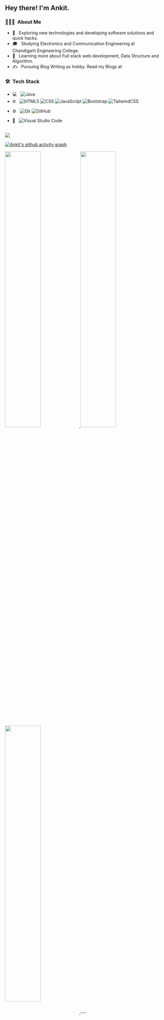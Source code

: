

<h2> Hey there! I'm Ankit.</h2>

<h3> 👨🏻‍💻 &nbsp;About Me </h3>

- 🤔 &nbsp; Exploring new technologies and developing software solutions and quick hacks.
- 🎓 &nbsp; Studying Electronics and Communication Engineering at Chandigarh Engineering College.
- 🌱 &nbsp; Learning more about Full stack web development, Data Structure and Algorithm.
- ✍️ &nbsp; Pursuing Blog Writing as hobby. Read my Blogs at 

<h3> 🛠 &nbsp;Tech Stack</h3>

- 💻 &nbsp;
  ![Java](https://img.shields.io/badge/-Java-333333?style=flat&logo=Java&logoColor=007396)
- 🌐 &nbsp;
  ![HTML5](https://img.shields.io/badge/-HTML5-333333?style=flat&logo=HTML5)
  ![CSS](https://img.shields.io/badge/-CSS-333333?style=flat&logo=CSS3&logoColor=1572B6)
  ![JavaScript](https://img.shields.io/badge/-JavaScript-333333?style=flat&logo=javascript)
  ![Bootstrap](https://img.shields.io/badge/-Bootstrap-333333?style=flat&logo=bootstrap&logoColor=563D7C)
  ![TailwindCSS](https://img.shields.io/badge/tailwindcss-%2338B2AC.svg?style=for-the-badge&logo=tailwind-css&logoColor=white)
<!--   ![Node.js](https://img.shields.io/badge/-Node.js-333333?style=flat&logo=node.js)
  ![React](https://img.shields.io/badge/-React-333333?style=flat&logo=react) -->
<!-- - 🛢 &nbsp;
  ![MySQL](https://img.shields.io/badge/-MySQL-333333?style=flat&logo=mysql)
  ![MongoDB](https://img.shields.io/badge/-MongoDB-333333?style=flat&logo=mongodb) -->
- ⚙️ &nbsp;
  ![Git](https://img.shields.io/badge/-Git-333333?style=flat&logo=git)
  ![GitHub](https://img.shields.io/badge/-GitHub-333333?style=flat&logo=github)
<!--   ![Markdown](https://img.shields.io/badge/-Markdown-333333?style=flat&logo=markdown) -->
- 🔧 &nbsp;
  ![Visual Studio Code](https://img.shields.io/badge/-Visual%20Studio%20Code-333333?style=flat&logo=visual-studio-code&logoColor=007ACC)
<!--   ![RStudio](https://img.shields.io/badge/-RStudio-333333?style=flat&logo=rstudio)
  ![Eclipse](https://img.shields.io/badge/-Eclipse-333333?style=flat&logo=eclipse-ide&logoColor=2C2255) -->
<!-- - 🖥 &nbsp;
  ![Illustrator](https://img.shields.io/badge/-Illustrator-333333?style=flat&logo=adobe-illustrator)
  ![Photoshop](https://img.shields.io/badge/-Photoshop-333333?style=flat&logo=adobe-photoshop)
  ![InDesign](https://img.shields.io/badge/-InDesign-333333?style=flat&logo=adobe-indesign)
 -->
<br/>
<img src="https://img.shields.io/github/followers/ankitmrmishra?style=social"></img>

[![Ankit's github activity graph](https://activity-graph.herokuapp.com/graph?username=ankitmrmishra&theme=dracula)](https://github.com/ankitmrmishra/github-readme-activity-graph)

<a href="https://github.com/ankitmrmishra">
  <img width="48%" src="https://github-readme-stats.vercel.app/api?username=ankitmrmishra&show_icons=true&theme=tokyonight" />
  <img width="48%" src="https://github-readme-streak-stats.herokuapp.com/?user=ankitmrmishra&theme=tokyonight" />
	 <img align="center" width="48%" src="https://github-readme-stats.vercel.app/api/top-langs/?username=ankitmrmishra&theme=tokyonight&layout=compact" />

</a>
---
<br/>


##  Recent articles on Hashnode

 <!-- BLOG-POST-LIST:START -->
- [Responsiveness and Animation in Web Development.](https://ankitmishra.hashnode.dev/responsiveness-and-animation-in-web-development)
- [What really BLOCKCHAIN is!!🤔 and MYTHS around it💁.](https://ankitmishra.hashnode.dev/what-really-blockchain-is-and-myths-around-it)
<!-- BLOG-POST-LIST:END -->
 
 # Recent Activity :zap:
<!--START_SECTION:activity-->
<!--END_SECTION:activity-->

 

<h3> 🤝🏻 &nbsp;Connect with Me </h3>

<p align="center">
<!-- <a href="https://www.adityavsingh.com/"><img alt="Website" src="https://img.shields.io/badge/Website-www.adityavsingh.com-blue?style=flat-square&logo=google-chrome"></a> -->
<a href="https://www.linkedin.com/in/ankitmishra1106/"><img alt="LinkedIn" src="https://img.shields.io/badge/LinkedIn-Ankit%20mishra-blue?style=flat-square&logo=linkedin"></a>
<a href="https://www.instagram.com/ankitmishra.0.0/"><img alt="Instagram" src="https://img.shields.io/badge/Instagram-ankitmishra.0.0-blue?style=flat-square&logo=instagram"></a>
<a href="https://hashnode.com/@ankitmishraexe"><img alt="Instagram" src="https://img.shields.io/badge/Hashnode-ankitmishraexe-blue?style=flat-square&logo=hashnode"></a>
<a href="https://twitter.com/AnkitMishraexe"><img alt="Instagram" src="https://img.shields.io/badge/twitter-AnkitMishraexe-blue?style=flat-square&logo=twitter"></a>
<a href="ankitmrmishra1118@gmail.com"><img alt="Email" src="https://img.shields.io/badge/Email-ankitmrmishra1118@gmail.com-blue?style=flat-square&logo=gmail"></a>

</p>


⭐️ From [ANKIT MISHRA](https://github.com/ankitmrmishra)

<!---
ankitmrmishra/ankitmrmishra is a ✨ special ✨ repository because its `README.md` (this file) appears on your GitHub profile.
You can click the Preview link to take a look at your changes.
--->
